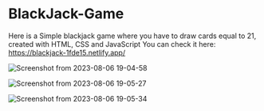 # BlackJack-Game
Here is a Simple blackjack game where you have to draw cards equal to 21, created with HTML, CSS and JavaScript
You can check it here: https://blackjack-1fde15.netlify.app/


![Screenshot from 2023-08-06 19-04-58](https://github.com/mkamran093/BlackJack-Game/assets/95133644/4f81c9ad-85cd-4c30-8ea9-0ab78122b381)

![Screenshot from 2023-08-06 19-05-27](https://github.com/mkamran093/BlackJack-Game/assets/95133644/75511aaf-242d-42ad-8c9c-facbfe4b2a18)

![Screenshot from 2023-08-06 19-05-34](https://github.com/mkamran093/BlackJack-Game/assets/95133644/afcce106-2975-4af5-8441-0edd38090926)

